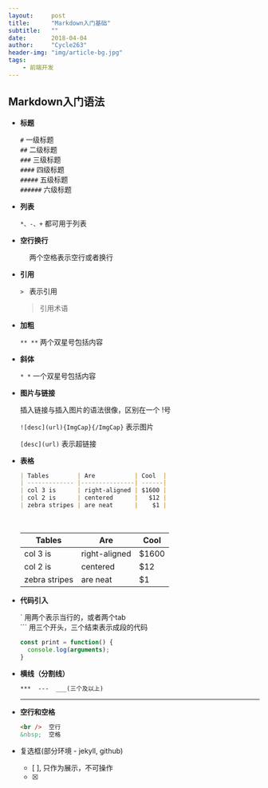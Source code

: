 ```yaml
---
layout:     post
title:      "Markdown入门基础"
subtitle:   ""
date:       2018-04-04
author:     "Cycle263"
header-img: "img/article-bg.jpg"
tags:
    - 前端开发
---
```


## Markdown入门语法

* **标题**  

  `#`       一级标题  
  `##`      二级标题  
  `###`     三级标题  
  `####`    四级标题  
  `#####`   五级标题  
  `######`  六级标题  

* **列表**  

  `*、-、+` 都可用于列表

* **空行换行**  

  `  `  两个空格表示空行或者换行

* **引用**  

  `> `  表示引用

  > 引用术语

* **加粗**

  `** **` 两个双星号包括内容

* **斜体**

  `* *` 一个双星号包括内容

* **图片与链接**  

  插入链接与插入图片的语法很像，区别在一个 !号  

  `![desc](url){ImgCap}{/ImgCap}`  表示图片

  `[desc](url)`  表示超链接

* **表格**  

  ```markdown
  | Tables        | Are           | Cool  |
  | ------------- |---------------| ------|
  | col 3 is      | right-aligned | $1600 |
  | col 2 is      | centered      |   $12 |
  | zebra stripes | are neat      |    $1 |
  ```
  <br />
  
  | Tables        | Are           | Cool  |  
  | ------------- |---------------| ------|  
  | col 3 is      | right-aligned | $1600 |  
  | col 2 is      | centered      |   $12 |  
  | zebra stripes | are neat      |    $1 |  

* **代码引入**  

  \` 用两个表示当行的，或者两个tab    
  \`\`\` 用三个开头，三个结束表示成段的代码

  ```js
  const print = function() {
    console.log(arguments);
  }
  ```

* **横线（分割线）**

  ```markdown
  ***  ---  ___(三个及以上)
  ```

  ***

* **空行和空格**

  ```markdown
  <br />  空行
  &nbsp;  空格
  ```

* 复选框(部分环境 - jekyll, github)

  * [ ], 只作为展示，不可操作

  - [x]